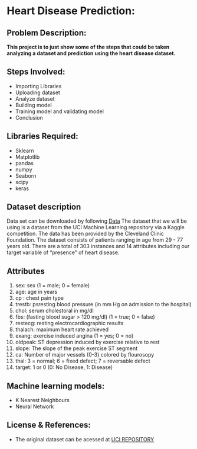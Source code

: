 # Heart Disease Prediction:
## Problem Description:
**This project is to just show some of the steps that could be taken analyzing a dataset and prediction using the heart disease dataset.**


## Steps Involved:
- Importing Libraries
- Uploading  dataset
- Analyze dataset 
- Building model
- Training model and validating model
- Conclusion


## Libraries Required:
- Sklearn 
- Matplotlib
- pandas
- numpy
- Seaborn
- scipy
- keras

## Dataset description

Data set can be downloaded by following [Data](https://www.kaggle.com/ronitf/heart-disease-uci)
The dataset that we will be using is a dataset from the UCI Machine Learning repository via a Kaggle competition. The data has been provided by the Cleveland Clinic Foundation. The dataset consists of patients ranging in age from 29 - 77 years old. There are a total of 303 instances and 14 attributes including our target variable of “presence” of heart disease. 

## Attributes

1.   sex:     sex (1 = male; 0 = female)
2.   age:     age in years
3.   cp :     chest pain type
4.   trestb:  psresting blood pressure (in mm Hg on admission to the hospital)
5.   chol:    serum cholestoral in mg/dl
6.   fbs:     (fasting blood sugar > 120 mg/dl) (1 = true; 0 = false)
7.   restecg: resting electrocardiographic results
8.   thalach: maximum heart rate achieved
9.   exang:   exercise induced angina (1 = yes; 0 = no)
10.  oldpeak: ST depression induced by exercise relative to rest
11.  slope:   The slope of the peak exercise ST segment
12.  ca:      Number of major vessels (0-3) colored by flourosopy
13.  thal:    3 = normal; 6 = fixed defect; 7 = reversable defect
14.  target:  1 or 0 (0: No Disease, 1: Disease)


##  Machine learning models:

- K Nearest Neighbours
- Neural Network

## License & References:
- The original dataset can be acessed at <a href="https://archive.ics.uci.edu/ml/datasets/Heart+Disease">UCI REPOSITORY</a>

